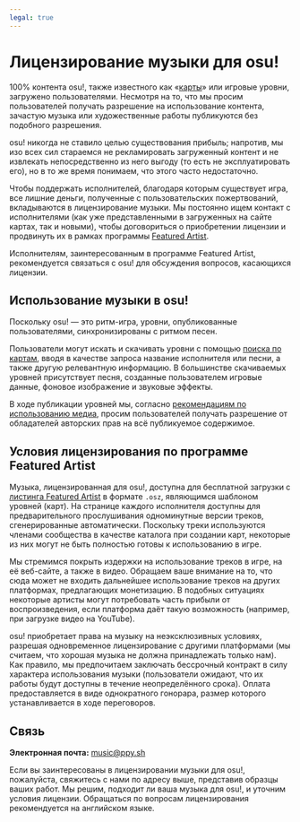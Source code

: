 ```yaml
---
legal: true
---
```


# Лицензирование музыки для osu!

100% контента osu!, также известного как «[карты](/wiki/Beatmap)» или игровые уровни, загружено пользователями. Несмотря на то, что мы просим пользователей получать разрешение на использование контента, зачастую музыка или художественные работы публикуются без подобного разрешения.

osu! никогда не ставило целью существования прибыль; напротив, мы изо всех сил стараемся не рекламировать загруженный контент и не извлекать непосредственно из него выгоду (то есть не эксплуатировать его), но в то же время понимаем, что этого часто недостаточно.

Чтобы поддержать исполнителей, благодаря которым существует игра, все лишние деньги, полученные с пользовательских пожертвований, вкладываются в лицензирование музыки. Мы постоянно ищем контакт с исполнителями (как уже представленными в загруженных на сайте картах, так и новыми), чтобы договориться о приобретении лицензии и продвинуть их в рамках программы [Featured Artist](/wiki/People/Featured_Artists).

Исполнителям, заинтересованным в программе Featured Artist, рекомендуется связаться с osu! для обсуждения вопросов, касающихся лицензии.

## Использование музыки в osu!

Поскольку osu! — это ритм-игра, уровни, опубликованные пользователями, синхронизированы с ритмом песен.

Пользователи могут искать и скачивать уровни с помощью [поиска по картам](https://osu.ppy.sh/beatmapsets), вводя в качестве запроса название исполнителя или песни, а также другую релевантную информацию. В большинстве скачиваемых уровней присутствует песня, созданные пользователем игровые данные, фоновое изображение и звуковые эффекты.

В ходе публикации уровней мы, согласно [рекомендациям по использованию медиа](/wiki/Rules/Content_Usage_Guidelines), просим пользователей получать разрешение от обладателей авторских прав на всё публикуемое содержимое.

## Условия лицензирования по программе Featured Artist

Музыка, лицензированная для osu!, доступна для бесплатной загрузки с [листинга Featured Artist](https://osu.ppy.sh/beatmaps/artists) в формате `.osz`, являющимся шаблоном уровней (карт). На странице каждого исполнителя доступны для предварительного прослушивания одноминутные версии треков, сгенерированные автоматически. Поскольку треки используются членами сообщества в качестве каталога при создании карт, некоторые из них могут не быть полностью готовы к использованию в игре.

Мы стремимся покрыть издержки на использование треков в игре, на её веб-сайте, а также в видео. Обращаем ваше внимание на то, что сюда может не входить дальнейшее использование треков на других платформах, предлагающих монетизацию. В подобных ситуациях некоторые артисты могут потребовать часть прибыли от воспроизведения, если платформа даёт такую возможность (например, при загрузке видео на YouTube).

osu! приобретает права на музыку на неэксклюзивных условиях, разрешая одновременное лицензирование с другими платформами (мы считаем, что хорошая музыка не должна принадлежать только нам). Как правило, мы предпочитаем заключать бессрочный контракт в силу характера использования музыки (пользователи ожидают, что их работы будут доступны в течение неопределённого срока). Оплата предоставляется в виде однократного гонорара, размер которого устанавливается в ходе переговоров.

## Связь

**Электронная почта:** [music@ppy.sh](mailto:music@ppy.sh)

Если вы заинтересованы в лицензировании музыки для osu!, пожалуйста, свяжитесь с нами по адресу выше, представив образцы ваших работ. Мы решим, подходит ли ваша музыка для osu!, и уточним условия лицензии. Обращаться по вопросам лицензирования рекомендуется на английском языке.
